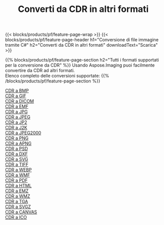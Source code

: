 ﻿---
title: Converti da CDR in altri formati 
weight: 3920
url: /it/net/conversion/from/cdr 
lang: it
langdirlevel: 2
locales: zh-hans,ja,it,ru,de,es,fr,nl,id,lt,pl,pt,vi,tr,ko,zh-hant,ar,hi,th,sv,cs,uk,he
description: Usando Aspose.Imaging puoi facilmente convertire da CDR ad altri formati
---

{{< blocks/products/pf/feature-page-wrap >}}
{{< blocks/products/pf/feature-page-header h1="Conversione di file immagine tramite C#" h2="Converti da CDR in altri formati" downloadText="Scarica" >}}


{{% blocks/products/pf/feature-page-section  h2="Tutti i formati supportati per la conversione da CDR" %}}
Usando Aspose.Imaging puoi facilmente convertire da CDR ad altri formati.
<br/>
Elenco completo delle conversioni supportate:
{{% /blocks/products/pf/feature-page-section %}}
<div class="container-fluid productfamilypage bg-gray">
    <div class="convertypes bg-gray agp-content section">
        <div class="container">
		<div class="row other-converters">
		    <div class='col-md-2 other-converter remove-lp remove-rp'><a href="/imaging/it/net/conversion/cdr-to-bmp" >CDR a BMP</a></div><div class='col-md-2 other-converter remove-lp remove-rp'><a href="/imaging/it/net/conversion/cdr-to-gif" >CDR a GIF</a></div><div class='col-md-2 other-converter remove-lp remove-rp'><a href="/imaging/it/net/conversion/cdr-to-dicom" >CDR a DICOM</a></div><div class='col-md-2 other-converter remove-lp remove-rp'><a href="/imaging/it/net/conversion/cdr-to-emf" >CDR a EMF</a></div><div class='col-md-2 other-converter remove-lp remove-rp'><a href="/imaging/it/net/conversion/cdr-to-jpg" >CDR a JPG</a></div><div class='col-md-2 other-converter remove-lp remove-rp'><a href="/imaging/it/net/conversion/cdr-to-jpeg" >CDR a JPEG</a></div><div class='col-md-2 other-converter remove-lp remove-rp'><a href="/imaging/it/net/conversion/cdr-to-jp2" >CDR a JP2</a></div><div class='col-md-2 other-converter remove-lp remove-rp'><a href="/imaging/it/net/conversion/cdr-to-j2k" >CDR a J2K</a></div><div class='col-md-2 other-converter remove-lp remove-rp'><a href="/imaging/it/net/conversion/cdr-to-jpeg2000" >CDR a JPEG2000</a></div><div class='col-md-2 other-converter remove-lp remove-rp'><a href="/imaging/it/net/conversion/cdr-to-png" >CDR a PNG</a></div><div class='col-md-2 other-converter remove-lp remove-rp'><a href="/imaging/it/net/conversion/cdr-to-apng" >CDR a APNG</a></div><div class='col-md-2 other-converter remove-lp remove-rp'><a href="/imaging/it/net/conversion/cdr-to-psd" >CDR a PSD</a></div><div class='col-md-2 other-converter remove-lp remove-rp'><a href="/imaging/it/net/conversion/cdr-to-dxf" >CDR a DXF</a></div><div class='col-md-2 other-converter remove-lp remove-rp'><a href="/imaging/it/net/conversion/cdr-to-svg" >CDR a SVG</a></div><div class='col-md-2 other-converter remove-lp remove-rp'><a href="/imaging/it/net/conversion/cdr-to-tiff" >CDR a TIFF</a></div><div class='col-md-2 other-converter remove-lp remove-rp'><a href="/imaging/it/net/conversion/cdr-to-webp" >CDR a WEBP</a></div><div class='col-md-2 other-converter remove-lp remove-rp'><a href="/imaging/it/net/conversion/cdr-to-wmf" >CDR a WMF</a></div><div class='col-md-2 other-converter remove-lp remove-rp'><a href="/imaging/it/net/conversion/cdr-to-pdf" >CDR a PDF</a></div><div class='col-md-2 other-converter remove-lp remove-rp'><a href="/imaging/it/net/conversion/cdr-to-html" >CDR a HTML</a></div><div class='col-md-2 other-converter remove-lp remove-rp'><a href="/imaging/it/net/conversion/cdr-to-emz" >CDR a EMZ</a></div><div class='col-md-2 other-converter remove-lp remove-rp'><a href="/imaging/it/net/conversion/cdr-to-wmz" >CDR a WMZ</a></div><div class='col-md-2 other-converter remove-lp remove-rp'><a href="/imaging/it/net/conversion/cdr-to-tga" >CDR a TGA</a></div><div class='col-md-2 other-converter remove-lp remove-rp'><a href="/imaging/it/net/conversion/cdr-to-svgz" >CDR a SVGZ</a></div><div class='col-md-2 other-converter remove-lp remove-rp'><a href="/imaging/it/net/conversion/cdr-to-canvas" >CDR a CANVAS</a></div><div class='col-md-2 other-converter remove-lp remove-rp'><a href="/imaging/it/net/conversion/cdr-to-ico" >CDR a ICO</a></div>
                </div>
        </div>
    </div>
</div>
<br/>

